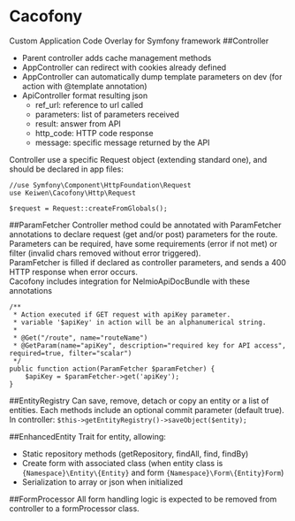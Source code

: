 # Cacofony
Custom Application Code Overlay for Symfony framework
##Controller
* Parent controller adds cache management methods
* AppController can redirect with cookies already defined
* AppController can automatically dump template parameters on dev
(for action with @template annotation)
* ApiController format resulting json
    * ref_url: reference to url called
    * parameters: list of parameters received
    * result: answer from API
    * http_code: HTTP code response
    * message: specific message returned by the API

Controller use a specific Request object (extending standard one),
and should be declared in app files:
```
//use Symfony\Component\HttpFoundation\Request
use Keiwen\Cacofony\Http\Request
 
$request = Request::createFromGlobals();
```

##ParamFetcher
Controller method could be annotated with ParamFetcher annotations
to declare request (get and/or post) parameters for the route. 
Parameters can be required, have some requirements (error if not met)
or filter (invalid chars removed without error triggered).   
ParamFetcher is filled if declared as controller parameters, and sends
a 400 HTTP response when error occurs.  
Cacofony includes integration for NelmioApiDocBundle with these annotations
```
/**
 * Action executed if GET request with apiKey parameter.
 * variable '$apiKey' in action will be an alphanumerical string.
 *
 * @Get("/route", name="routeName")
 * @GetParam(name="apiKey", description="required key for API access", required=true, filter="scalar")
 */
public function action(ParamFetcher $paramFetcher) {
    $apiKey = $paramFetcher->get('apiKey');
}
```

##EntityRegistry
Can save, remove, detach or copy an entity or a list of entities.
Each methods include an optional commit parameter (default true).
In controller: `$this->getEntityRegistry()->saveObject($entity);`

##EnhancedEntity
Trait for entity, allowing:
* Static repository methods (getRepository, findAll, find, findBy)
* Create form with associated class (when entity class is
`{Namespace}\Entity\{Entity}` and form `{Namespace}\Form\{Entity}Form`)
* Serialization to array or json when initialized

##FormProcessor
All form handling logic is expected to be removed from controller
to a formProcessor class. 

